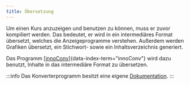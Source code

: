 ```yaml
---
title: Übersetzung
---
```


Um einen Kurs anzuzeigen und benutzen zu können, muss er zuvor kompiliert
werden. Das bedeutet, er wird in ein intermediäres Format übersetzt, welches
die Anzeigeprogramme verstehen. Außerdem werden Grafiken übersetzt, ein
Stichwort- sowie ein Inhaltsverzeichnis generiert.

Das Programm
[[innoConv](https://github.com/innodoc/innoconv)]{data-index-term="innoConv"}
wird dazu benutzt, Inhalte in das intermediäre Format zu übersetzen.

:::info
Das Konverterprogramm besitzt eine eigene
[Dokumentation](https://innoconv.readthedocs.io/).
:::
